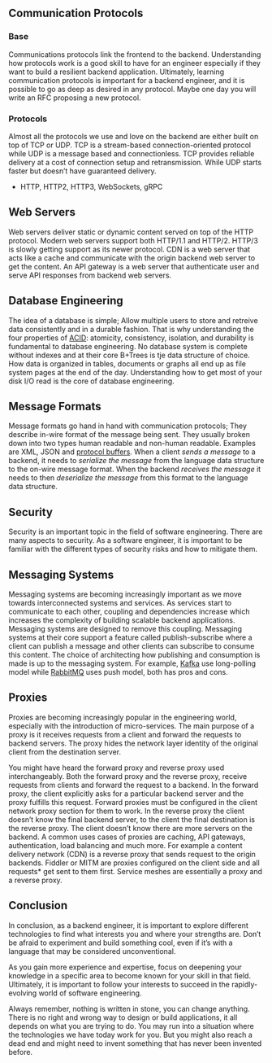 ## Communication Protocols

### Base

Communications protocols link the frontend to the backend. Understanding how protocols work is a good skill to have for an engineer especially if they want to build a resilient backend application.
Ultimately, learning communication protocols is important for a backend engineer, and it is possible to go as deep as desired in any protocol. Maybe one day you will write an RFC proposing a new protocol.

### Protocols

Almost all the protocols we use and love on the backend are either built on top of TCP or UDP.
TCP is a stream-based connection-oriented protocol while UDP is a message based and connectionless. TCP provides reliable delivery at a cost of connection setup and retransmission. While UDP starts faster but doesn’t have guaranteed delivery.
- HTTP, HTTP2, HTTP3, WebSockets, gRPC


## Web Servers

Web servers deliver static or dynamic content served on top of the HTTP protocol.
Modern web servers support both HTTP/1.1 and HTTP/2. HTTP/3 is slowly getting support as its newer protocol.
CDN is a web server that acts like a cache and communicate with the origin backend web server to get the content. An API gateway is a web server that authenticate user and serve API responses from backend web servers.


## Database Engineering

The idea of a database is simple; Allow multiple users to store and retreive data consistently and in a durable fashion.
That is why understanding the four properties of [ACID](https://database.husseinnasser.com/): atomicity, consistency, isolation, and durability is fundamental to database engineering.
No database system is complete without indexes and at their core B+Trees is tje data structure of choice. How data is organized in tables, documents or graphs all end up as file system pages at the end of the day. Understanding how to get most of your disk I/O read is the core of database engineering.


## Message Formats

Message formats go hand in hand with communication protocols; They describe in-wire format of the message being sent. They usually broken down into two types human readable and non-human readable. Examples are XML, JSON and [protocol buffers](https://youtu.be/46O73On0gyI).
When a client *sends a message* to a backend, it needs to *serialize the message* from the language data structure to the on-wire message format. When the backend *receives the message* it needs to then *deserialize the message* from this format to the language data structure.

## Security

Security is an important topic in the field of software engineering. There are many aspects to security. As a software engineer, it is important to be familiar with the different types of security risks and how to mitigate them.

## Messaging Systems

Messaging systems are becoming increasingly important as we move towards interconnected systems and services. As services start to communicate to each other, coupling and dependencies increase which increases the complexity of building scalable backend applications. Messaging systems are designed to remove this coupling.
Messaging systems at their core support a feature called publish-subscribe where a client can publish a message and other clients can subscribe to consume this content. The choice of architecting how publishing and consumption is made is up to the messaging system. For example, [Kafka](https://youtu.be/R873BlNVUB4) use long-polling model while [RabbitMQ](https://youtu.be/Cie5v59mrTg) uses push model, both has pros and cons.

## Proxies

Proxies are becoming increasingly popular in the engineering world, especially with the introduction of micro-services. The main purpose of a proxy is it receives requests from a client and forward the requests to backend servers. The proxy hides the network layer identity of the original client from the destination server.

You might have heard the forward proxy and reverse proxy used interchangeably. Both the forward proxy and the reverse proxy, receive requests from clients and forward the request to a backend. In the forward proxy, the client explicitly asks for a particular backend server and the proxy fulfills this request. Forward proxies must be configured in the client network proxy section for them to work. In the reverse proxy the client doesn’t know the final backend server, to the client the final destination is the reverse proxy. The client doesn’t know there are more servers on the backend.
A common uses cases of proxies are caching, API gateways, authentication, load balancing and much more. For example a content delivery network (CDN) is a reverse proxy that sends request to the origin backends. Fiddler or MITM are proxies configured on the client side and all requests* get sent to them first. Service meshes are essentially a proxy and a reverse proxy.

## Conclusion

In conclusion, as a backend engineer, it is important to explore different technologies to find what interests you and where your strengths are. Don’t be afraid to experiment and build something cool, even if it’s with a language that may be considered unconventional.

As you gain more experience and expertise, focus on deepening your knowledge in a specific area to become known for your skill in that field. Ultimately, it is important to follow your interests to succeed in the rapidly-evolving world of software engineering.

Always remember, nothing is written in stone, you can change anything. There is no right and wrong way to design or build applications, it all depends on what you are trying to do. You may run into a situation where the technologies we have today work for you. But you might also reach a dead end and might need to invent something that has never been invented before.